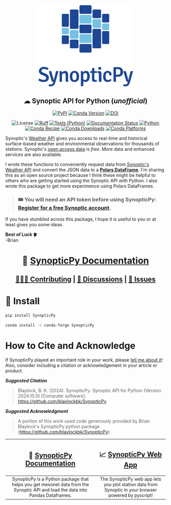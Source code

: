 <div
    align='center'
>

<picture>
  <source media="(prefers-color-scheme: dark)" srcset="https://raw.githubusercontent.com/blaylockbk/SynopticPy/refs/heads/56-rewrite-using-polars/docs/_static/SynopticPy_white.svg">
  <source media="(prefers-color-scheme: light)" srcset="https://raw.githubusercontent.com/blaylockbk/SynopticPy/refs/heads/56-rewrite-using-polars/docs/_static/SynopticPy_blue.svg">
  <img alt="Shows a black logo in light color mode and a white one in dark color mode." src="https://raw.githubusercontent.com/blaylockbk/SynopticPy/refs/heads/56-rewrite-using-polars/docs/_static/SynopticPy_blue.svg" width=300>
</picture>

## ☁ Synoptic API for Python (_unofficial_)

<!-- Badges -->

[![PyPI](https://img.shields.io/pypi/v/SynopticPy)](https://pypi.python.org/pypi/SynopticPy/)
[![Conda Version](https://img.shields.io/conda/vn/conda-forge/synopticpy.svg)](https://anaconda.org/conda-forge/synopticpy)
[![DOI](https://zenodo.org/badge/288617886.svg)](https://zenodo.org/badge/latestdoi/288617886)

![License](https://img.shields.io/github/license/blaylockbk/SynopticPy)
[![Ruff](https://img.shields.io/endpoint?url=https://raw.githubusercontent.com/astral-sh/ruff/main/assets/badge/v2.json)](https://github.com/astral-sh/ruff)
[![Tests (Python)](https://github.com/blaylockbk/SynopticPy/actions/workflows/tests-python.yml/badge.svg)](https://github.com/blaylockbk/SynopticPy/actions/workflows/tests-python.yml)
[![Documentation Status](https://readthedocs.org/projects/synopticpy/badge/?version=latest)](https://synopticpy.readthedocs.io/?badge=latest)
[![Python](https://img.shields.io/pypi/pyversions/SynopticPy.svg)](https://pypi.org/project/SynopticPy/)
[![Conda Recipe](https://img.shields.io/badge/recipe-synopticpy-green.svg)](https://anaconda.org/conda-forge/synopticpy)
[![Conda Downloads](https://img.shields.io/conda/dn/conda-forge/synopticpy.svg)](https://anaconda.org/conda-forge/synopticpy)
[![Conda Platforms](https://img.shields.io/conda/pn/conda-forge/synopticpy.svg)](https://anaconda.org/conda-forge/synopticpy)

<!-- (Badges) -->

</div>

Synoptic's [Weather API](https://synopticdata.com/weatherapi/) gives you access to real-time and historical surface-based weather and environmental observations for thousands of stations. Synoptic's [open access data](https://synopticdata.com/pricing/open-access-pricing/) is _free_. More data and enhanced services are also available.

I wrote these functions to conveniently request data from [Synoptic's Weather API](https://docs.synopticdata.com/services/weather-data-api) and convert the JSON data to a **[Polars DataFrame](https://docs.pola.rs/user-guide/getting-started/)**. I'm sharing this as an open source project because I think these might be helpful to others who are getting started using the Synoptic API with Python. I also wrote this package to get more experimence using Polars DataFrames.


> ### 🎟️ You will need an API token before using SynopticPy: [Register for a free Synoptic account](https://customer.synopticdata.com/).

If you have stumbled across this package, I hope it is useful to you or at least gives you some ideas.

**Best of Luck 🍀**  
-Brian

<div align=center>

# 📘 [SynopticPy Documentation](https://synopticpy.readthedocs.io/)

## [👨🏻‍🏭 Contributing](https://synopticpy.readthedocs.io/en/latest/user_guide/contribute.html) | [💬 Discussions](https://github.com/blaylockbk/SynopticPy/discussions) | [🐛 Issues](https://github.com/blaylockbk/SynopticPy/issues)

</div>


# 🐍 Install

```bash
pip install SynopticPy
```

```bash
conda install -c conda-forge SynopticPy
```

# How to Cite and Acknowledge

If SynopticPy played an important role in your work, please [tell me about it](https://github.com/blaylockbk/SynopticPY/discussions/categories/show-and-tell)! Also, consider including a citation or acknowledgement in your article or product.

**_Suggested Citation_**

> Blaylock, B. K. (2024). SynopticPy: Synoptic API for Python (Version 2024.10.0) [Computer software]. https://github.com/blaylockbk/SynopticPy

**_Suggested Acknowledgment_**

> A portion of this work used code generously provided by Brian Blaylock's SynopticPy python package (https://github.com/blaylockbk/SynopticPy)


|                           <H2>📘 [SynopticPy Documentation](https://synopticpy.readthedocs.io/)</H2>                           |              <h2>📈 [SynopticPy Web App](https://blaylockbk.github.io/SynopticPy)</h2>               |
| :----------------------------------------------------------------------------------------------------------------------------: | :--------------------------------------------------------------------------------------------------: |
| SynopticPy is a Python package that helps you get mesonet data from the Synoptic API and load the data into Pandas Dataframes. | The SynopticPy web app lets you plot station data from Synoptic in your browser powered by pyscript! |
